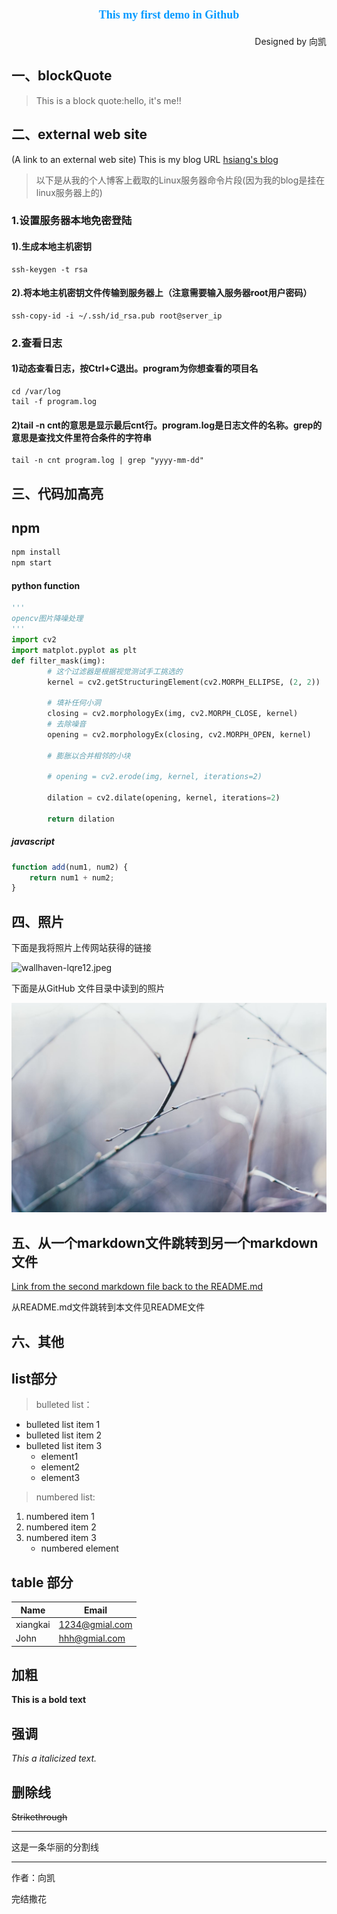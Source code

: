 <!-- Headings -->
# <center><font color=#0099ff size=4 face="黑体">This my first demo in Github</font></center>
<p align="right" >Designed by 向凯</p>

## 一、blockQuote

>This is a block quote:hello, it's me!!

## 二、external web site
(A link to an external web site) This is my blog URL  [hsiang's blog](http://rujinyu.com)

>以下是从我的个人博客上截取的Linux服务器命令片段(因为我的blog是挂在linux服务器上的)

### 1.设置服务器本地免密登陆

#### 1).生成本地主机密钥

```shell
ssh-keygen -t rsa
```

#### 2).将本地主机密钥文件传输到服务器上（注意需要输入服务器root用户密码）

```shell
ssh-copy-id -i ~/.ssh/id_rsa.pub root@server_ip
```

### 2.查看日志

#### 1)动态查看日志，按Ctrl+C退出。program为你想查看的项目名

```shell
cd /var/log
tail -f program.log
```

#### 2)tail -n cnt的意思是显示最后cnt行。program.log是日志文件的名称。grep的意思是查找文件里符合条件的字符串

```shell
tail -n cnt program.log | grep "yyyy-mm-dd"
```
## 三、代码加高亮
## npm
```bash
npm install
npm start
```
#### python function

```python
'''
opencv图片降噪处理
'''
import cv2
import matplot.pyplot as plt
def filter_mask(img):
        # 这个过滤器是根据视觉测试手工挑选的
        kernel = cv2.getStructuringElement(cv2.MORPH_ELLIPSE, (2, 2))

        # 填补任何小洞
        closing = cv2.morphologyEx(img, cv2.MORPH_CLOSE, kernel)
        # 去除噪音
        opening = cv2.morphologyEx(closing, cv2.MORPH_OPEN, kernel)

        # 膨胀以合并相邻的小块
        
        # opening = cv2.erode(img, kernel, iterations=2)
        
        dilation = cv2.dilate(opening, kernel, iterations=2)

        return dilation
```
##### javascript
```javascript
function add(num1, num2) {
    return num1 + num2;
}
```
## 四、照片
<p>下面是我将照片上传网站获得的链接</p>

![wallhaven-lqre12.jpeg](https://i.loli.net/2021/04/28/Cm2RcEArTUhtNPn.jpg)

<p>下面是从GitHub 文件目录中读到的照片</p>

![wallhaven-lqre13.jpeg](https://github.com/Hsiang-k/demo/blob/master/images/header.jpg)

## 五、从一个markdown文件跳转到另一个markdown文件

[Link from the second markdown file back to the README.md](https://github.com/Hsiang-k/demo/blob/master/README.md)
<p>从README.md文件跳转到本文件见README文件</p>

## 六、其他

## list部分

>bulleted list：
- bulleted list item 1 
- bulleted list item 2
- bulleted list item 3 
    - element1
    - element2
    - element3

>numbered list:
1. numbered item 1
2. numbered item 2
3. numbered item 3
    - numbered element

## table 部分
|  Name     |    Email  |
| --------- | --------- |
| xiangkai  | 1234@gmial.com |
| John      | hhh@gmial.com  |

## 加粗
**This is a bold text**

##  强调
*This a italicized text.*

## 删除线
~~Strikethrough~~

--- 
这是一条华丽的分割线

---
作者：向凯
<p>完结撒花</p>